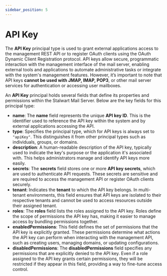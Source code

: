 ```yaml
---
sidebar_position: 5
---
```


# API Key

The **API Key** principal type is used to grant external applications access to the management REST API or to register OAuth clients using the OAuth Dynamic Client Registration protocol. API keys allow secure, programmatic interaction with the management interface of the mail server, enabling external tools and applications to automate administrative tasks or integrate with the system's management features. However, it’s important to note that API keys **cannot be used with JMAP, IMAP, POP3**, or other mail server services for authentication or accessing user mailboxes.

An **API Key** principal holds several fields that define its properties and permissions within the Stalwart Mail Server. Below are the key fields for this principal type:

- **name**: The **name** field represents the unique **API key ID**. This is the identifier used to reference the API key within the system and by external applications accessing the API.
- **type**: Specifies the principal type, which for API keys is always set to `"apiKey"`. This distinguishes it from other principal types such as individuals, groups, or domains.
- **description**: A human-readable description of the API key, typically used to indicate the key's purpose or the application it's associated with. This helps administrators manage and identify API keys more easily.
- **secrets**:  The **secrets** field stores one or more **API key secrets**, which are used to authenticate API requests. These secrets are sensitive and are required to access the management API or register OAuth clients securely.
- **tenant**: Indicates the **tenant** to which the API key belongs. In multi-tenant environments, this field ensures that API keys are isolated to their respective tenants and cannot be used to access resources outside their assigned tenant.
- **roles**: The **roles** field lists the roles assigned to the API key. Roles define the scope of permissions the API key has, making it easier to manage access by bundling permissions together.
- **enabledPermissions**: This field defines the set of permissions that the API key is explicitly granted. These permissions determine what actions the API key can perform when interacting with the management API, such as creating users, managing domains, or updating configurations.
- **disabledPermissions**: The **disabledPermissions** field specifies any permissions that are explicitly denied to the API key. Even if a role assigned to the API key grants certain permissions, they will be restricted if they appear in this field, providing a way to fine-tune access control.

